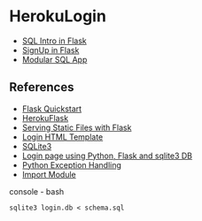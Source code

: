 # HerokuLogin

* [SQL Intro in Flask](https://github.com/eniompw/FlaskLogin/blob/master/first_db.py)
* [SignUp in Flask](https://github.com/eniompw/FlaskLogin/blob/master/signup.py)
* [Modular SQL App](https://github.com/eniompw/FlaskLogin/blob/master/main.py)

## References
* [Flask Quickstart](https://flask.palletsprojects.com/en/1.1.x/quickstart/)
* [HerokuFlask](https://github.com/EN10/HerokuFlask)  
* [Serving Static Files with Flask](https://stackabuse.com/serving-static-files-with-flask/)   
* [Login HTML Template](https://www.w3schools.com/howto/tryit.asp?filename=tryhow_css_login_form)   
* [SQLite3](https://github.com/smileboywtu/SQLite3)
* [Login page using Python, Flask and sqlite3 DB](https://gist.github.com/PolBaladas/07bfcdefb5c1c57cdeb5#how-to-guide)     
* [Python Exception Handling](https://www.programiz.com/python-programming/exception-handling)
* [Import Module](https://www.w3schools.com/python/python_modules.asp)


console - bash  

    sqlite3 login.db < schema.sql
